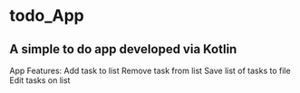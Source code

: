 # todo_App
A simple to do app developed via Kotlin
---------------------------------------
App Features:
Add task to list
Remove task from list
Save list of tasks to file
Edit tasks on list


